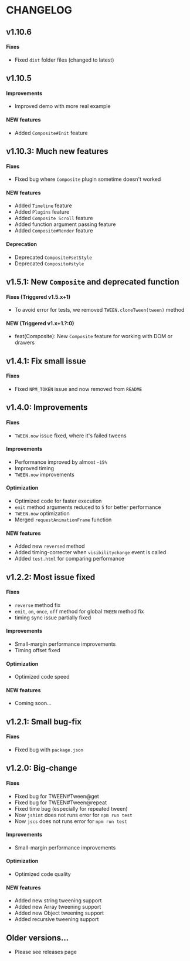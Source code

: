 # CHANGELOG

## v1.10.6

#### Fixes
- Fixed `dist` folder files (changed to latest)


## v1.10.5

#### Improvements
- Improved demo with more real example

#### NEW features
- Added `Composite#Init` feature

## v1.10.3: Much new features

#### Fixes
- Fixed bug where `Composite` plugin sometime doesn't worked

#### NEW features
- Added `Timeline` feature
- Added `Plugins` feature
- Added `Composite Scroll` feature
- Added function argument passing feature
- Added `Composite#Render` feature

#### Deprecation
- Deprecated `Composite#setStyle`
- Deprecated `Composite#style`


## v1.5.1: New `Composite` and deprecated function

#### Fixes (Triggered v1.5.x+1)
- To avoid error for tests, we removed `TWEEN.cloneTween(tween)` method

#### NEW (Triggered v1.x+1.?:0)
- feat(Composite): New `Composite` feature for working with DOM or drawers

## v1.4.1: Fix small issue

#### Fixes
- Fixed `NPM_TOKEN` issue and now removed from `README`

## v1.4.0: Improvements

#### Fixes
- `TWEEN.now` issue fixed, where it's failed tweens

#### Improvements
- Performance improved by almost `~15%`
- Improved timing
- `TWEEN.now` improvements

#### Optimization
- Optimized code for faster execution
- `emit` method arguments reduced to `5` for better performance
- `TWEEN.now` optimization
- Merged `requestAnimationFrame` function

#### NEW features
- Added new `reversed` method
- Added timing-correcter when `visibilitychange` event is called
- Added `test.html` for comparing performance


## v1.2.2: Most issue fixed

#### Fixes
- `reverse` method fix
- `emit`, `on`, `once`, `off` method for global `TWEEN` method fix
- timing sync issue partially fixed

#### Improvements
- Small-margin performance improvements
- Timing offset fixed

#### Optimization
- Optimized code speed

#### NEW features
- Coming soon...


## v1.2.1: Small bug-fix

#### Fixes
- Fixed bug with `package.json`

## v1.2.0: Big-change

#### Fixes
- Fixed bug for TWEEN#Tween@get
- Fixed bug for TWEEN#Tween@repeat
- Fixed time bug (especially for repeated tween)
- Now `jshint` does not runs error for `npm run test`
- Now `jscs` does not runs error for `npm run test`

#### Improvements
- Small-margin performance improvements

#### Optimization
- Optimized code quality

#### NEW features
- Added new string tweening support
- Added new Array tweening support
- Added new Object tweening support
- Added recursive tweening support

## Older versions...
- Please see releases page
